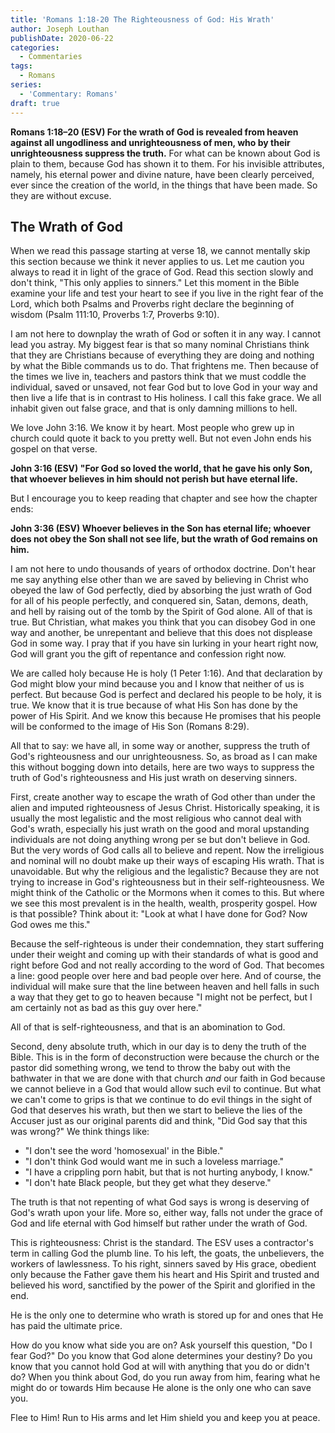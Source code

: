 ```yaml
---
title: 'Romans 1:18-20 The Righteousness of God: His Wrath'
author: Joseph Louthan
publishDate: 2020-06-22
categories:
  - Commentaries
tags:
  - Romans
series:
  - 'Commentary: Romans'
draft: true
---
```


**Romans 1:18–20 (ESV) For the wrath of God is revealed from heaven against all ungodliness and unrighteousness of men, who by their unrighteousness suppress the truth.** For what can be known about God is plain to them, because God has shown it to them. For his invisible attributes, namely, his eternal power and divine nature, have been clearly perceived, ever since the creation of the world, in the things that have been made. So they are without excuse.

## The Wrath of God

When we read this passage starting at verse 18, we cannot mentally skip this section because we think it never applies to us. Let me caution you always to read it in light of the grace of God. Read this section slowly and don't think, "This only applies to sinners." Let this moment in the Bible examine your life and test your heart to see if you live in the right fear of the Lord, which both Psalms and Proverbs right declare the beginning of wisdom (Psalm 111:10, Proverbs 1:7, Proverbs 9:10).

I am not here to downplay the wrath of God or soften it in any way. I cannot lead you astray. My biggest fear is that so many nominal Christians think that they are Christians because of everything they are doing and nothing by what the Bible commands us to do. That frightens me. Then because of the times we live in, teachers and pastors think that we must coddle the individual, saved or unsaved, not fear God but to love God in your way and then live a life that is in contrast to His holiness. I call this fake grace. We all inhabit given out false grace, and that is only damning millions to hell.

We love John 3:16. We know it by heart. Most people who grew up in church could quote it back to you pretty well. But not even John ends his gospel on that verse.

**John 3:16 (ESV) "For God so loved the world, that he gave his only Son, that whoever believes in him should not perish but have eternal life.**

But I encourage you to keep reading that chapter and see how the chapter ends:

**John 3:36 (ESV) Whoever believes in the Son has eternal life; whoever does not obey the Son shall not see life, but the wrath of God remains on him.**

I am not here to undo thousands of years of orthodox doctrine. Don't hear me say anything else other than we are saved by believing in Christ who obeyed the law of God perfectly, died by absorbing the just wrath of God for all of his people perfectly, and conquered sin, Satan, demons, death, and hell by raising out of the tomb by the Spirit of God alone. All of that is true. But Christian, what makes you think that you can disobey God in one way and another, be unrepentant and believe that this does not displease God in some way. I pray that if you have sin lurking in your heart right now, God will grant you the gift of repentance and confession right now.

We are called holy because He is holy (1 Peter 1:16). And that declaration by God might blow your mind because you and I know that neither of us is perfect. But because God is perfect and declared his people to be holy, it is true. We know that it is true because of what His Son has done by the power of His Spirit. And we know this because He promises that his people will be conformed to the image of His Son (Romans 8:29).

All that to say: we have all, in some way or another, suppress the truth of God's righteousness and our unrighteousness. So, as broad as I can make this without bogging down into details, here are two ways to suppress the truth of God's righteousness and His just wrath on deserving sinners.

First, create another way to escape the wrath of God other than under the alien and imputed righteousness of Jesus Christ. Historically speaking, it is usually the most legalistic and the most religious who cannot deal with God's wrath, especially his just wrath on the good and moral upstanding individuals are not doing anything wrong per se but don't believe in God. But the very words of God calls all to believe and repent. Now the irreligious and nominal will no doubt make up their ways of escaping His wrath. That is unavoidable. But why the religious and the legalistic? Because they are not trying to increase in God's righteousness but in their self-righteousness. We might think of the Catholic or the Mormons when it comes to this. But where we see this most prevalent is in the health, wealth, prosperity gospel. How is that possible? Think about it: "Look at what I have done for God? Now God owes me this."

Because the self-righteous is under their condemnation, they start suffering under their weight and coming up with their standards of what is good and right before God and not really according to the word of God. That becomes a line: good people over here and bad people over here. And of course, the individual will make sure that the line between heaven and hell falls in such a way that they get to go to heaven because "I might not be perfect, but I am certainly not as bad as this guy over here."

All of that is self-righteousness, and that is an abomination to God.

Second, deny absolute truth, which in our day is to deny the truth of the Bible. This is in the form of deconstruction were because the church or the pastor did something wrong, we tend to throw the baby out with the bathwater in that we are done with that church *and* our faith in God because we cannot believe in a God that would allow such evil to continue. But what we can't come to grips is that we continue to do evil things in the sight of God that deserves his wrath, but then we start to believe the lies of the Accuser just as our original parents did and think, "Did God say that this was wrong?" We think things like:

- "I don't see the word 'homosexual' in the Bible."
- "I don't think God would want me in such a loveless marriage."
- "I have a crippling porn habit, but that is not hurting anybody, I know."
- "I don't hate Black people, but they get what they deserve."

The truth is that not repenting of what God says is wrong is deserving of God's wrath upon your life. More so, either way, falls not under the grace of God and life eternal with God himself but rather under the wrath of God.

This is righteousness: Christ is the standard. The ESV uses a contractor's term in calling God the plumb line. To his left, the goats, the unbelievers, the workers of lawlessness. To his right, sinners saved by His grace, obedient only because the Father gave them his heart and His Spirit and trusted and believed his word, sanctified by the power of the Spirit and glorified in the end.

He is the only one to determine who wrath is stored up for and ones that He has paid the ultimate price.

How do you know what side you are on? Ask yourself this question, "Do I fear God?" Do you know that God alone determines your destiny? Do you know that you cannot hold God at will with anything that you do or didn't do? When you think about God, do you run away from him, fearing what he might do or towards Him because He alone is the only one who can save you.

Flee to Him! Run to His arms and let Him shield you and keep you at peace.
